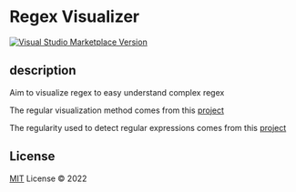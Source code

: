 # Regex Visualizer

<a href="https://marketplace.visualstudio.com/items?itemName=linghaosu.regex-visualizer" target="__blank"><img src="https://img.shields.io/visual-studio-marketplace/v/linghaosu.regex-visualizer.svg?color=eee&amp;label=VS%20Code%20Marketplace&logo=visual-studio-code" alt="Visual Studio Marketplace Version" /></a>


## description

Aim to visualize regex to easy understand complex regex

The regular visualization method comes from this [project](https://gitlab.com/javallone/regexper-static)

The regularity used to detect regular expressions comes from this [project](https://github.com/chrmarti/vscode-regex/blob/41062efe8aa5113e8902742ae270e090a3de5c5e/src/extension.ts#L14)


## License

[MIT](./LICENSE) License © 2022
